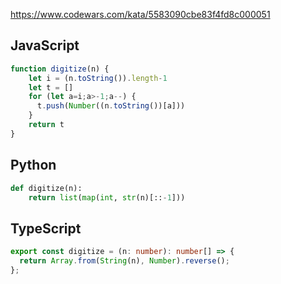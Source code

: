 https://www.codewars.com/kata/5583090cbe83f4fd8c000051

## JavaScript
```js
function digitize(n) {
    let i = (n.toString()).length-1
    let t = []
    for (let a=i;a>-1;a--) {
      t.push(Number((n.toString())[a]))
    }
    return t
}
```

## Python
```python
def digitize(n):
    return list(map(int, str(n)[::-1]))
```

## TypeScript
```ts
export const digitize = (n: number): number[] => {
  return Array.from(String(n), Number).reverse();
};
```